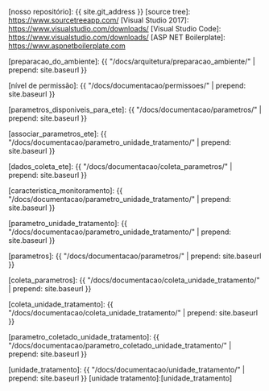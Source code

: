 [ifs]: http://www.ifs.edu.br
[GoogleDocs]: https://www.google.com/forms/about/
[nosso repositório]: {{ site.git_address }}
[source tree]: https://www.sourcetreeapp.com/
[Visual Studio 2017]: https://www.visualstudio.com/downloads/
[Visual Studio Code]: https://www.visualstudio.com/downloads/
[ASP NET Boilerplate]: https://www.aspnetboilerplate.com

[framework .NET]: https://pt.wikipedia.org/wiki/Microsoft_.NET
[AdminBSB]: https://github.com/gurayyarar/AdminBSBMaterialDesign
[AdminBSB_sample]:https://gurayyarar.github.io/AdminBSBMaterialDesign/

[preparacao_do_ambiente]: {{ "/docs/arquitetura/preparacao_ambiente/" |  prepend: site.baseurl }}

[nível de permissão]: {{ "/docs/documentacao/permissoes/" |  prepend: site.baseurl }}

[parametros_disponiveis_para_ete]: {{ "/docs/documentacao/parametros/" |  prepend: site.baseurl }}

[associar_parametros_ete]: {{ "/docs/documentacao/parametro_unidade_tratamento/" |  prepend: site.baseurl }}

[dados_coleta_ete]: {{ "/docs/documentacao/coleta_parametros/" |  prepend: site.baseurl }}

[caracteristica_monitoramento]: {{ "/docs/documentacao/parametro_unidade_tratamento/" |  prepend: site.baseurl }}

[parametro_unidade_tratamento]: {{ "/docs/documentacao/parametro_unidade_tratamento/" |  prepend: site.baseurl }}

[parametros]: {{ "/docs/documentacao/parametros/" |  prepend: site.baseurl }}

[coleta_parametros]: {{ "/docs/documentacao/coleta_unidade_tratamento/" |  prepend: site.baseurl }}

[coleta_unidade_tratamento]: {{ "/docs/documentacao/coleta_unidade_tratamento/" |  prepend: site.baseurl }}

[parametro_coletado_unidade_tratamento]: {{ "/docs/documentacao/parametro_coletado_unidade_tratamento/" |  prepend: site.baseurl }}

[unidade_tratamento]: {{ "/docs/documentacao/unidade_tratamento/" |  prepend: site.baseurl }}
[unidade tratamento]:[unidade_tratamento]

